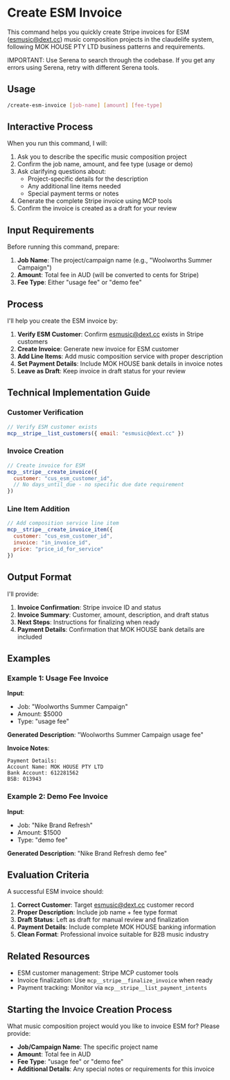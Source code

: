 # Create ESM Invoice

This command helps you quickly create Stripe invoices for ESM (esmusic@dext.cc) music composition projects in the claudelife system, following MOK HOUSE PTY LTD business patterns and requirements.

IMPORTANT: Use Serena to search through the codebase. If you get any errors using Serena, retry with different Serena tools.

## Usage

```bash
/create-esm-invoice [job-name] [amount] [fee-type]
```

## Interactive Process

When you run this command, I will:
1. Ask you to describe the specific music composition project
2. Confirm the job name, amount, and fee type (usage or demo)
3. Ask clarifying questions about:
   - Project-specific details for the description
   - Any additional line items needed
   - Special payment terms or notes
4. Generate the complete Stripe invoice using MCP tools
5. Confirm the invoice is created as a draft for your review

## Input Requirements

Before running this command, prepare:
1. **Job Name**: The project/campaign name (e.g., "Woolworths Summer Campaign")
2. **Amount**: Total fee in AUD (will be converted to cents for Stripe)
3. **Fee Type**: Either "usage fee" or "demo fee"

## Process

I'll help you create the ESM invoice by:

1. **Verify ESM Customer**: Confirm esmusic@dext.cc exists in Stripe customers
2. **Create Invoice**: Generate new invoice for ESM customer
3. **Add Line Items**: Add music composition service with proper description
4. **Set Payment Details**: Include MOK HOUSE bank details in invoice notes
5. **Leave as Draft**: Keep invoice in draft status for your review

## Technical Implementation Guide

### Customer Verification
```javascript
// Verify ESM customer exists
mcp__stripe__list_customers({ email: "esmusic@dext.cc" })
```

### Invoice Creation
```javascript
// Create invoice for ESM
mcp__stripe__create_invoice({
  customer: "cus_esm_customer_id",
  // No days_until_due - no specific due date requirement
})
```

### Line Item Addition
```javascript
// Add composition service line item
mcp__stripe__create_invoice_item({
  customer: "cus_esm_customer_id",
  invoice: "in_invoice_id",
  price: "price_id_for_service"
})
```

## Output Format

I'll provide:
1. **Invoice Confirmation**: Stripe invoice ID and status
2. **Invoice Summary**: Customer, amount, description, and draft status
3. **Next Steps**: Instructions for finalizing when ready
4. **Payment Details**: Confirmation that MOK HOUSE bank details are included

## Examples

### Example 1: Usage Fee Invoice

**Input**:
- Job: "Woolworths Summer Campaign"
- Amount: $5000
- Type: "usage fee"

**Generated Description**: "Woolworths Summer Campaign usage fee"

**Invoice Notes**:
```
Payment Details:
Account Name: MOK HOUSE PTY LTD
Bank Account: 612281562
BSB: 013943
```

### Example 2: Demo Fee Invoice

**Input**:
- Job: "Nike Brand Refresh"
- Amount: $1500
- Type: "demo fee"

**Generated Description**: "Nike Brand Refresh demo fee"

## Evaluation Criteria

A successful ESM invoice should:
1. **Correct Customer**: Target esmusic@dext.cc customer record
2. **Proper Description**: Include job name + fee type format
3. **Draft Status**: Left as draft for manual review and finalization
4. **Payment Details**: Include complete MOK HOUSE banking information
5. **Clean Format**: Professional invoice suitable for B2B music industry

## Related Resources

- ESM customer management: Stripe MCP customer tools
- Invoice finalization: Use `mcp__stripe__finalize_invoice` when ready
- Payment tracking: Monitor via `mcp__stripe__list_payment_intents`

## Starting the Invoice Creation Process

What music composition project would you like to invoice ESM for? Please provide:
- **Job/Campaign Name**: The specific project name
- **Amount**: Total fee in AUD
- **Fee Type**: "usage fee" or "demo fee"
- **Additional Details**: Any special notes or requirements for this invoice
